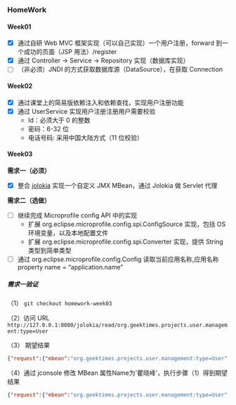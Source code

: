 ### HomeWork

#### Week01

- [x] 通过自研 Web MVC 框架实现（可以自己实现）一个用户注册，forward 到一个成功的页面（JSP 用法）/register
- [x] 通过 Controller -> Service -> Repository 实现（数据库实现）
- [ ] （非必须）JNDI 的方式获取数据库源（DataSource），在获取 Connection

#### Week02

- [x] 通过课堂上的简易版依赖注入和依赖查找，实现用户注册功能
- [x] 通过 UserService 实现用户注册注册用户需要校验
  - Id：必须大于 0 的整数
  - 密码：6-32 位 
  - 电话号码: 采用中国大陆方式（11 位校验）

#### Week03

**需求一（必须）**

- [x] 整合 [jolokia](https://jolokia.org/) 实现一个自定义 JMX MBean，通过 Jolokia 做 Servlet 代理

**需求二（选做）** 

- [ ] 继续完成 Microprofile config API 中的实现
  - 扩展 org.eclipse.microprofile.config.spi.ConfigSource 实现，包括 OS 环境变量，以及本地配置文件
  - 扩展 org.eclipse.microprofile.config.spi.Converter 实现，提供 String 类型到简单类型
- [ ] 通过 org.eclipse.microprofile.config.Config 读取当前应用名称,应用名称 property name = “application.name”

##### 需求一验证

（1） `git checkout homework-week03`

（2）访问 URL `http://127.0.0.1:8080/jolokia/read/org.geektimes.projects.user.management:type=User`

（3） 期望结果

```json
{"request":{"mbean":"org.geektimes.projects.user.management:type=User","type":"read"},"value":{"Email":"mercyblitz@gmail.com","User":{"password":"******","phoneNumber":"abcdefg","name":"小马哥","id":null,"email":"mercyblitz@gmail.com"},"PhoneNumber":"abcdefg","Id":null,"Name":"小马哥","Password":"******"},"timestamp":1615992674,"status":200}
```

（4）通过 jconsole 修改 MBean 属性Name为'瞿晓峰'，执行步骤（1）得到期望结果

```json
{"request":{"mbean":"org.geektimes.projects.user.management:type=User","type":"read"},"value":{"Email":"mercyblitz@gmail.com","User":{"password":"******","phoneNumber":"abcdefg","name":"瞿晓峰","id":null,"email":"mercyblitz@gmail.com"},"PhoneNumber":"abcdefg","Id":null,"Name":"瞿晓峰","Password":"******"},"timestamp":1615995343,"status":200}
```

